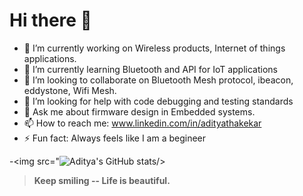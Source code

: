 # Hi there 👋

<!--
**adityathakekar/adityathakekar** is a ✨ _special_ ✨ repository because its `README.md` (this file) appears on your GitHub profile.

Here are some ideas to get you started: -->

- 🔭 I’m currently working on Wireless products, Internet of things applications. 
- 🌱 I’m currently learning  Bluetooth and API for IoT applications
- 👯 I’m looking to collaborate on Bluetooth Mesh protocol, ibeacon, eddystone, Wifi Mesh.
- 🤔 I’m looking for help with code debugging and testing standards
- 💬 Ask me about firmware design in Embedded systems. 
- 📫 How to reach me: www.linkedin.com/in/adityathakekar
- ⚡ Fun fact: Always feels like I am a begineer

-<img src="![Aditya's GitHub stats](https://github-readme-stats.vercel.app/api?username=adityathakekar&theme=buefy&show_icons=true)/>

>**Keep smiling -- Life is beautiful.**

